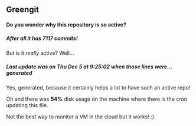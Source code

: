 ## Greengit

#### Do you wonder why this repository is so active?

##### After all it has 7117 commits!

But is it *really* active? Well...

##### Last update was on Thu Dec 5 at 9:25:02 when those lines were... generated

Yes, generated, because it certainly helps a lot to have such an active repo!

Oh and there was **54%** disk usage on the machine
where there is the cron updating this file.

Not the best way to monitor a VM in the cloud but it works! :)
